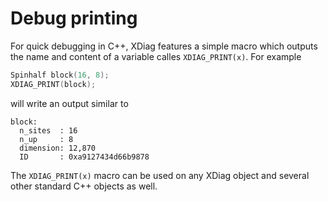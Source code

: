 # Debug printing

For quick debugging in C++, XDiag features a simple macro which outputs the name and content of a variable calles `XDIAG_PRINT(x)`. For example

```c++
Spinhalf block(16, 8);
XDIAG_PRINT(block);
```

will write an output similar to

```text
block:
  n_sites  : 16
  n_up     : 8
  dimension: 12,870
  ID       : 0xa9127434d66b9878
```

The `XDIAG_PRINT(x)` macro can be used on any XDiag object and several other standard C++ objects as well.
